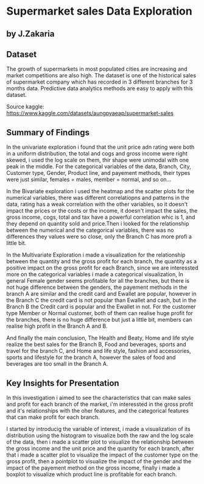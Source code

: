 # Supermarket sales Data Exploration
## by J.Zakaria


## Dataset

The growth of supermarkets in most populated cities are increasing and market 
competitions are also high. The dataset is one of the historical sales of 
supermarket company which has recorded in 3 different branches for 3 months 
data. Predictive data analytics methods are easy to apply with this dataset.

Source kaggle: https://www.kaggle.com/datasets/aungpyaeap/supermarket-sales


## Summary of Findings

In the univariate exploration i found that the unit price adn rating were both 
in a uniform distribution, the total and cogs and gross income were right skewed, 
i used the log scale on them, thir shape were unimodal with one peak in the middle. 
For the categorical variables of the data, Branch, City, Customer type, Gender, 
Product line, and payement methods, their types were just similar, females = males, 
member = normal, and so on...

In the Bivariate exploration i used the heatmap and the scatter plots for the 
numerical variables, there was different correlatiopns and patterns in the data, 
rating has a weak correlation with the other variables, so it doesn't impact 
the prices or the costs or the income, it doesn't impact the sales, the gross 
income, cogs, total and tax have a powerful correlation whic is 1, and they depend 
on quantity sold and price.Then i looked for the relationship between the numerical 
and the categorical variables, there was no differences they values were so 
close, only the Branch C has more profi a little bit.

In the Multivariate Exploration i made a visualization for the relationship between 
the quantity and the gross profit for each branch, the quantity as a positive impact 
on the gross profit for each Branch, since we are interessted more on the categorical 
variables i made a categorical visualization, In general Female gender seems profitable 
for all the branches, but there is not huge difference between the genders, the payement 
methods in the branch A are similar and the credit card and Ewallet are popular, however 
in the Branch C the credit card is not popular than Ewallet and cash, but in the Branch B 
the Credit card is popular and the Ewallet in not. For the customer type Member or Normal 
customer, both of them can realise huge profit for the branches, there is no huge difference 
but just a little bit, members can realise high profit in the Branch A and B.

And finally the main conclusion, The Health and Beaty, Home and life style realize 
the best sales for the Branch B, Food and beverages, sports and travel for the branch C, 
and Home and life style, fashion and accessories, sports and lifestyle for the branch A, 
however the sales of food and beverages are too small in the Branch A.


## Key Insights for Presentation

In this investigation i aimed to see the characteristics that can make sales 
and profit for each branch of the market, i'm interessted in the gross profit 
and it's relationships with the oher features, and the categorical features that
can make profit for each branch.

I started by introducig the variable of interest, i made a visualization of 
its distribution using the histogram to visualize both the raw and the log 
scale of the data, then i made a scatter plot to visualize the relationship 
between the gross income and the unit price and  the quantity for each branch,
after that i made a scatter plot to visualize the impact of the customer type
on the gross profit, then a pointplot to visualize the impact of the gender and 
the impact of the payement method on the gross income, finally i made a boxplot 
to visualize which product line is profitable for each branch.


